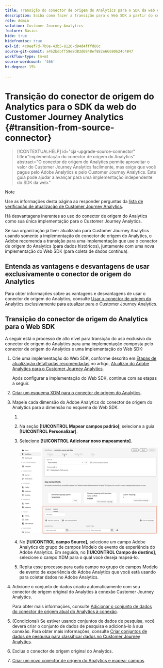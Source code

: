 ```yaml
---
title: Transição do conector de origem do Analytics para o SDK da web do Customer Journey Analytics
description: Saiba como fazer a transição para o Web SDK a partir do conector de origem do Analytics ao atualizar para o Customer Journey Analytics
role: Admin
solution: Customer Journey Analytics
feature: Basics
hide: true
hidefromtoc: true
exl-id: 4c0eef7d-7b0e-43b5-8126-d84d4fffd80c
source-git-commit: a462bdbff59e8d83d6948ef882e66690624c4847
workflow-type: tm+mt
source-wordcount: '466'
ht-degree: 15%

---
```


# Transição do conector de origem do Analytics para o SDK da web do Customer Journey Analytics {#transition-from-source-connector}

<!-- markdownlint-disable MD034 -->

>[!CONTEXTUALHELP]
>id="cja-upgrade-source-connector"
>title="Implementação do conector de origem do Analytics"
>abstract="O conector de origem do Analytics permite aproveitar o valor do Customer Journey Analytics facilmente, mas exige que você pague pelo Adobe Analytics e pelo Customer Journey Analytics. Este guia pode ajudar a avançar para uma implementação independente do SDK da web."

<!-- markdownlint-enable MD034 -->

>[!NOTE]
> 
>Use as informações desta página ao responder perguntas da [lista de verificação de atualização de Customer Journey Analytics](https://gigazelle.github.io/cja-ttv/).

Há desvantagens inerentes ao uso do conector de origem do Analytics como sua única implementação para o Customer Journey Analytics.

Se sua organização já tiver atualizado para Customer Journey Analytics usando somente a implementação do conector de origem do Analytics, o Adobe recomenda a transição para uma implementação que use o conector de origem do Analytics (para dados históricos), juntamente com uma nova implementação do Web SDK (para coleta de dados contínua).

## Entenda as vantagens e desvantagens de usar exclusivamente o conector de origem do Analytics

Para obter informações sobre as vantagens e desvantagens de usar o conector de origem do Analytics, consulte [Usar o conector de origem do Analytics exclusivamente para atualizar para o Customer Journey Analytics](/help/getting-started/cja-upgrade/cja-upgrade-source-connector-exclusively.md).

## Transição do conector de origem do Analytics para o Web SDK

A seguir está o processo de alto nível para transição do uso exclusivo do conector de origem do Analytics para uma implementação composta pelo conector de origem do Analytics e uma implementação do Web SDK:

1. Crie uma implementação do Web SDK, conforme descrito em [Etapas de atualização detalhadas recomendadas](/help/getting-started/cja-upgrade/cja-upgrade-recommendations.md#detailed-recommended-upgrade-steps) no artigo, [Atualizar do Adobe Analytics para o Customer Journey Analytics](/help/getting-started/cja-upgrade/cja-upgrade-recommendations.md).

   Após configurar a implementação do Web SDK, continue com as etapas a seguir.

1. [Criar um esquema XDM para o conector de origem do Analytics](/help/getting-started/cja-upgrade/cja-upgrade-source-connector-schema.md).

1. Mapeie cada dimensão do Adobe Analytics do conector de origem do Analytics para a dimensão no esquema do Web SDK.

   1. 
      <!-- how do you get here -->

   1. Na seção **[!UICONTROL Mapear campos padrão]**, selecione a guia **[!UICONTROL Personalizar]**.

   1. Selecione **[!UICONTROL Adicionar novo mapeamento]**.

      ![mapear campos de esquema](assets/schema-mapping.png)

   1. No **[!UICONTROL campo Source]**, selecione um campo Adobe Analytics do grupo de campos Modelo de evento de experiência do Adobe Analytics. Em seguida, no **[!UICONTROL Campo de destino]**, selecione o campo XDM para o qual você deseja mapeá-lo.

   1. Repita esse processo para cada campo no grupo de campos Modelo de evento de experiência do Adobe Analytics que você está usando para coletar dados no Adobe Analytics.

1. Adicione o conjunto de dados criado automaticamente com seu conector de origem original do Analytics à conexão Customer Journey Analytics.

   Para obter mais informações, consulte [Adicionar o conjunto de dados do conector de origem atual do Analytics à conexão](/help/getting-started/cja-upgrade/cja-upgrade-source-connector-dataset.md).

1. (Condicional) Se estiver usando conjuntos de dados de pesquisa, você deverá criar o conjunto de dados de pesquisa e adicioná-lo à sua conexão. Para obter mais informações, consulte [Criar conjuntos de dados de pesquisa para classificar dados no Customer Journey Analytics](/help/getting-started/cja-upgrade/cja-upgrade-dataset-lookup.md).

1. Exclua o conector de origem original do Analytics. <!-- need to add steps somewhere about how to do this -->

1. [Criar um novo conector de origem do Analytics e mapear campos](/help/getting-started/cja-upgrade/cja-upgrade-source-connector.md).
